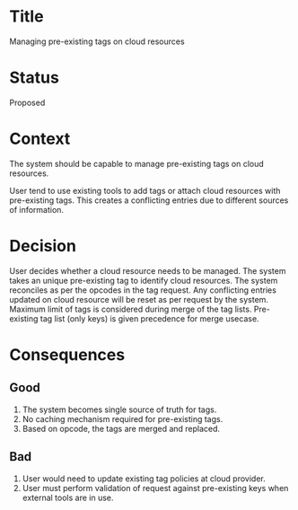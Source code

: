 # Title

Managing pre-existing tags on cloud resources 

# Status 

Proposed

# Context

The system should be capable to manage pre-existing tags on cloud resources.

User tend to use existing tools to add tags or attach cloud resources with pre-existing tags. This creates a conflicting 
entries due to different sources of information.

# Decision

User decides whether a cloud resource needs to be managed. The system takes an unique pre-existing tag to identify cloud resources.
The system reconciles as per the opcodes in the tag request. Any conflicting entries updated on cloud resource will be reset 
as per request by the system. Maximum limit of tags is considered during merge of the tag lists. Pre-existing tag list (only keys) is 
given precedence for merge usecase.

# Consequences

## Good
1. The system becomes single source of truth for tags.
2. No caching mechanism required for pre-existing tags.
3. Based on opcode, the tags are merged and replaced.

## Bad
1. User would need to update existing tag policies at cloud provider.
2. User must perform validation of request against pre-existing keys when external tools are in use.